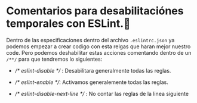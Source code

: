 # Comentarios para desabilitaciónes temporales con ESLint.🤔

Dentro de las especificaciones dentro del archivo `.eslintrc.json` ya podemos empezar a crear codigo con esta relgas que haran mejor nuestro code. Pero podemos deshabilitar estas acciones comentando dentro de un `/**/` para que tendremos lo siguientes:

- _/* eslint-disable */_ : Desabilitara generalmente todas las reglas.

- _/* eslint-enable */_: Activamos generalemente todas las reglas.

- _/* eslint-disable-next-line */_ : No contar las reglas de la linea siguiente